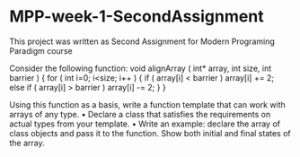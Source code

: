 # MPP-week-1-SecondAssignment

This project was written as Second Assignment for Modern Programing Paradigm course 

Consider the following function:
void alignArray ( int* array, int size, int barrier )
{
  for ( int i=0; i<size; i++ )
  {
    if ( array[i] < barrier ) array[i] += 2;  
    else if ( array[i] > barrier ) array[i] -= 2;
  }
}

Using this function as a basis, write a function template
that can work with arrays of any type.
• Declare a class that satisfies the requirements on actual
types from your template.
• Write an example: declare the array of class objects and
pass it to the function. Show both initial and final states of
the array.
